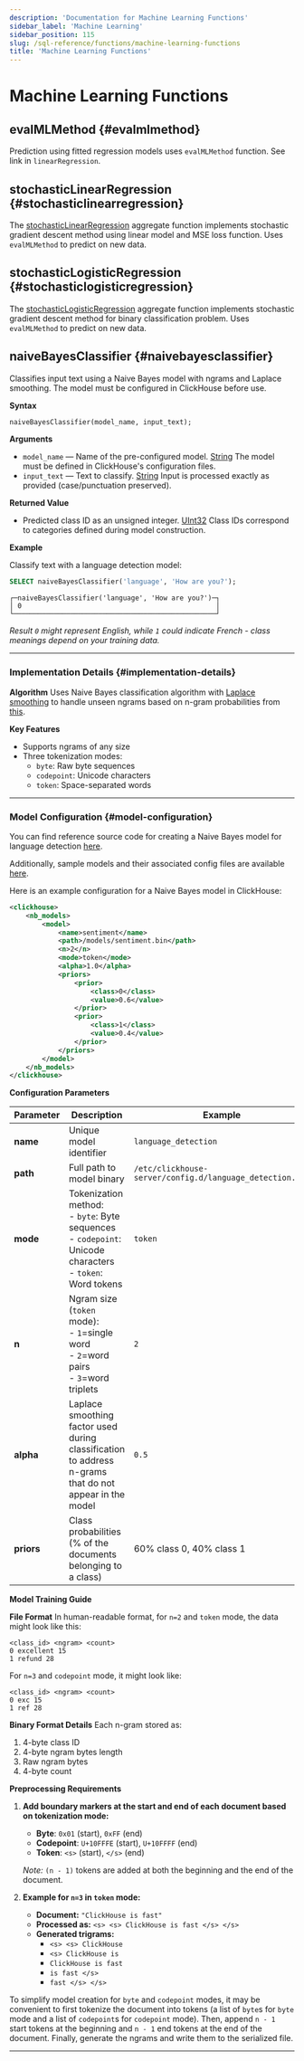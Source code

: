```yaml
---
description: 'Documentation for Machine Learning Functions'
sidebar_label: 'Machine Learning'
sidebar_position: 115
slug: /sql-reference/functions/machine-learning-functions
title: 'Machine Learning Functions'
---
```


# Machine Learning Functions

## evalMLMethod {#evalmlmethod}

Prediction using fitted regression models uses `evalMLMethod` function. See link in `linearRegression`.

## stochasticLinearRegression {#stochasticlinearregression}

The [stochasticLinearRegression](/sql-reference/aggregate-functions/reference/stochasticlinearregression) aggregate function implements stochastic gradient descent method using linear model and MSE loss function. Uses `evalMLMethod` to predict on new data.

## stochasticLogisticRegression {#stochasticlogisticregression}

The [stochasticLogisticRegression](/sql-reference/aggregate-functions/reference/stochasticlogisticregression) aggregate function implements stochastic gradient descent method for binary classification problem. Uses `evalMLMethod` to predict on new data.

## naiveBayesClassifier {#naivebayesclassifier}

Classifies input text using a Naive Bayes model with ngrams and Laplace smoothing. The model must be configured in ClickHouse before use.

**Syntax**

```sql
naiveBayesClassifier(model_name, input_text);
```

**Arguments**

- `model_name` — Name of the pre-configured model. [String](../data-types/string.md)
  The model must be defined in ClickHouse's configuration files.
- `input_text` — Text to classify. [String](../data-types/string.md)
  Input is processed exactly as provided (case/punctuation preserved).

**Returned Value**
- Predicted class ID as an unsigned integer. [UInt32](../data-types/int-uint.md)
  Class IDs correspond to categories defined during model construction.

**Example**

Classify text with a language detection model:
```sql
SELECT naiveBayesClassifier('language', 'How are you?');
```
```response
┌─naiveBayesClassifier('language', 'How are you?')─┐
│ 0                                                │
└──────────────────────────────────────────────────┘
```
*Result `0` might represent English, while `1` could indicate French - class meanings depend on your training data.*

---

### Implementation Details {#implementation-details}

**Algorithm**
Uses Naive Bayes classification algorithm with [Laplace smoothing](https://en.wikipedia.org/wiki/Additive_smoothing) to handle unseen ngrams based on n-gram probabilities from [this](https://web.stanford.edu/~jurafsky/slp3/4.pdf).

**Key Features**
- Supports ngrams of any size
- Three tokenization modes:
  - `byte`: Raw byte sequences
  - `codepoint`: Unicode characters
  - `token`: Space-separated words

---

### Model Configuration {#model-configuration}

You can find reference source code for creating a Naive Bayes model for language detection [here](https://github.com/nihalzp/ClickHouse-NaiveBayesClassifier-Models).

Additionally, sample models and their associated config files are available [here](https://github.com/nihalzp/ClickHouse-NaiveBayesClassifier-Models/tree/main/models).

Here is an example configuration for a Naive Bayes model in ClickHouse:

```xml
<clickhouse>
    <nb_models>
        <model>
            <name>sentiment</name>
            <path>/models/sentiment.bin</path>
            <n>2</n>
            <mode>token</mode>
            <alpha>1.0</alpha>
            <priors>
                <prior>
                    <class>0</class>
                    <value>0.6</value>
                </prior>
                <prior>
                    <class>1</class>
                    <value>0.4</value>
                </prior>
            </priors>
        </model>
    </nb_models>
</clickhouse>
```

**Configuration Parameters**

| Parameter  | Description                                                                                                     | Example                                                  | Default            |
| ---------- | --------------------------------------------------------------------------------------------------------------- | -------------------------------------------------------- | ------------------ |
| **name**   | Unique model identifier                                                                                         | `language_detection`                                     | *Required*         |
| **path**   | Full path to model binary                                                                                       | `/etc/clickhouse-server/config.d/language_detection.bin` | *Required*         |
| **mode**   | Tokenization method:<br>- `byte`: Byte sequences<br>- `codepoint`: Unicode characters<br>- `token`: Word tokens | `token`                                                  | *Required*         |
| **n**      | Ngram size (`token` mode):<br>- `1`=single word<br>- `2`=word pairs<br>- `3`=word triplets                     | `2`                                                      | *Required*         |
| **alpha**  | Laplace smoothing factor used during classification to address n-grams that do not appear in the model          | `0.5`                                                    | `1.0`              |
| **priors** | Class probabilities (% of the documents belonging to a class)                                                                             | 60% class 0, 40% class 1                                 | Equal distribution |

**Model Training Guide**

**File Format**
In human-readable format, for `n=2` and `token` mode, the data might look like this:
```text
<class_id> <ngram> <count>
0 excellent 15
1 refund 28
```

For `n=3` and `codepoint` mode, it might look like:
```text
<class_id> <ngram> <count>
0 exc 15
1 ref 28
```

**Binary Format Details**
Each n-gram stored as:
1. 4-byte class ID
2. 4-byte ngram bytes length
3. Raw ngram bytes
4. 4-byte count

**Preprocessing Requirements**

1. **Add boundary markers at the start and end of each document based on tokenization mode:**
   - **Byte**: `0x01` (start), `0xFF` (end)
   - **Codepoint**: `U+10FFFE` (start), `U+10FFFF` (end)
   - **Token**: `<s>` (start), `</s>` (end)

   *Note:* `(n - 1)` tokens are added at both the beginning and the end of the document.

2. **Example for `n=3` in `token` mode:**

   - **Document:** `"ClickHouse is fast"`
   - **Processed as:** `<s> <s> ClickHouse is fast </s> </s>`
   - **Generated trigrams:**
     - `<s> <s> ClickHouse`
     - `<s> ClickHouse is`
     - `ClickHouse is fast`
     - `is fast </s>`
     - `fast </s> </s>`


To simplify model creation for `byte` and `codepoint` modes, it may be convenient to first tokenize the document into tokens (a list of `byte`s for `byte` mode and a list of `codepoint`s for `codepoint` mode). Then, append `n - 1` start tokens at the beginning and `n - 1` end tokens at the end of the document. Finally, generate the ngrams and write them to the serialized file.

---
